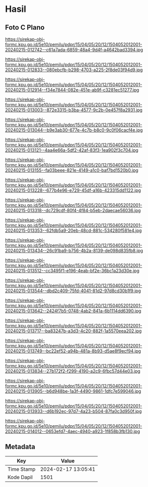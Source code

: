 # Hasil

## Foto C Plano

https://sirekap-obj-formc.kpu.go.id/5e10/pemilu/pdpr/15/04/05/20/12/1504052012001-20240215-012742--c61a7ada-6859-48a4-9d4f-a4642bad3394.jpg

https://sirekap-obj-formc.kpu.go.id/5e10/pemilu/pdpr/15/04/05/20/12/1504052012001-20240215-012833--080ebcfb-b298-4703-a225-2f8de03f94d9.jpg

https://sirekap-obj-formc.kpu.go.id/5e10/pemilu/pdpr/15/04/05/20/12/1504052012001-20240215-012914--f34e7844-082e-451e-ab9f-c3281ec51277.jpg

https://sirekap-obj-formc.kpu.go.id/5e10/pemilu/pdpr/15/04/05/20/12/1504052012001-20240215-013003--872e3315-b3ba-4577-9c2b-0e457f8a2931.jpg

https://sirekap-obj-formc.kpu.go.id/5e10/pemilu/pdpr/15/04/05/20/12/1504052012001-20240215-013044--b9e3ab30-677e-4c7b-b8c0-9c0f06cacf4e.jpg

https://sirekap-obj-formc.kpu.go.id/5e10/pemilu/pdpr/15/04/05/20/12/1504052012001-20240215-013121--4aa4e66a-5df2-42af-83f3-1ea902f3c704.jpg

https://sirekap-obj-formc.kpu.go.id/5e10/pemilu/pdpr/15/04/05/20/12/1504052012001-20240215-013155--fa03beee-821e-4149-a1c0-baf7bd1520b0.jpg

https://sirekap-obj-formc.kpu.go.id/5e10/pemilu/pdpr/15/04/05/20/12/1504052012001-20240215-013228--677b4e96-e729-45df-a16b-423315dd1122.jpg

https://sirekap-obj-formc.kpu.go.id/5e10/pemilu/pdpr/15/04/05/20/12/1504052012001-20240215-013318--dc729cdf-80f4-4f84-b5eb-2daecae56036.jpg

https://sirekap-obj-formc.kpu.go.id/5e10/pemilu/pdpr/15/04/05/20/12/1504052012001-20240215-013353--62fdb5a9-20eb-48cd-881c-534280f581e4.jpg

https://sirekap-obj-formc.kpu.go.id/5e10/pemilu/pdpr/15/04/05/20/12/1504052012001-20240215-013434--26c91ba9-b756-4b2a-8139-de098d835fb8.jpg

https://sirekap-obj-formc.kpu.go.id/5e10/pemilu/pdpr/15/04/05/20/12/1504052012001-20240215-013512--cc3495f1-e196-4eab-bf2e-36bc1a23d30e.jpg

https://sirekap-obj-formc.kpu.go.id/5e10/pemilu/pdpr/15/04/05/20/12/1504052012001-20240215-013544--dbd2c409-75fd-4041-81d2-97d8cd30b1f9.jpg

https://sirekap-obj-formc.kpu.go.id/5e10/pemilu/pdpr/15/04/05/20/12/1504052012001-20240215-013642--2424f7b5-0748-4ab2-841a-6b1114dd6390.jpg

https://sirekap-obj-formc.kpu.go.id/5e10/pemilu/pdpr/15/04/05/20/12/1504052012001-20240215-013717--ba83247b-a3d3-4c20-882f-1a5570eea202.jpg

https://sirekap-obj-formc.kpu.go.id/5e10/pemilu/pdpr/15/04/05/20/12/1504052012001-20240215-013749--bc22ef52-a94b-481a-8b93-d5ae8f9ecf94.jpg

https://sirekap-obj-formc.kpu.go.id/5e10/pemilu/pdpr/15/04/05/20/12/1504052012001-20240215-013834--27b172f2-f299-4190-a2c9-6fbc57d44e03.jpg

https://sirekap-obj-formc.kpu.go.id/5e10/pemilu/pdpr/15/04/05/20/12/1504052012001-20240215-013905--b6d948be-1a3f-4490-9861-1dfc7e599046.jpg

https://sirekap-obj-formc.kpu.go.id/5e10/pemilu/pdpr/15/04/05/20/12/1504052012001-20240215-013933--d6b192ec-97d7-4a23-b504-87fa0c3d950f.jpg

https://sirekap-obj-formc.kpu.go.id/5e10/pemilu/pdpr/15/04/05/20/12/1504052012001-20240215-014012--0653efd7-4aec-4940-a923-1f858b3fb130.jpg


## Metadata

| Key        | Value               |
| ---------- | ------------------- |
| Time Stamp | 2024-02-17 13:05:41 |
| Kode Dapil | 1501                |



